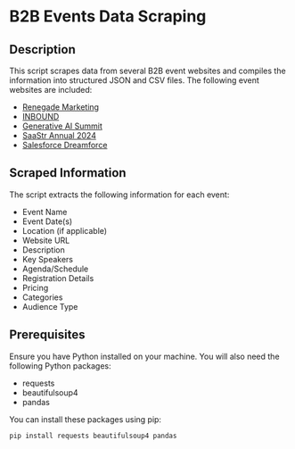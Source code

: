 # B2B Events Data Scraping

## Description
This script scrapes data from several B2B event websites and compiles the information into structured JSON and CSV files. The following event websites are included:
- [Renegade Marketing](https://renegademarketing.com/blog/the-top-b2b-marketing-events-on-our-radar/)
- [INBOUND](https://www.inbound.com/)
- [Generative AI Summit](https://generative-ai-summit.com/)
- [SaaStr Annual 2024](https://www.saastrannual2024.com/)
- [Salesforce Dreamforce](https://www.salesforce.com/dreamforce/)

## Scraped Information
The script extracts the following information for each event:
- Event Name
- Event Date(s)
- Location (if applicable)
- Website URL
- Description
- Key Speakers
- Agenda/Schedule
- Registration Details
- Pricing
- Categories
- Audience Type

## Prerequisites
Ensure you have Python installed on your machine. You will also need the following Python packages:
- requests
- beautifulsoup4
- pandas

You can install these packages using pip:
```bash
pip install requests beautifulsoup4 pandas
